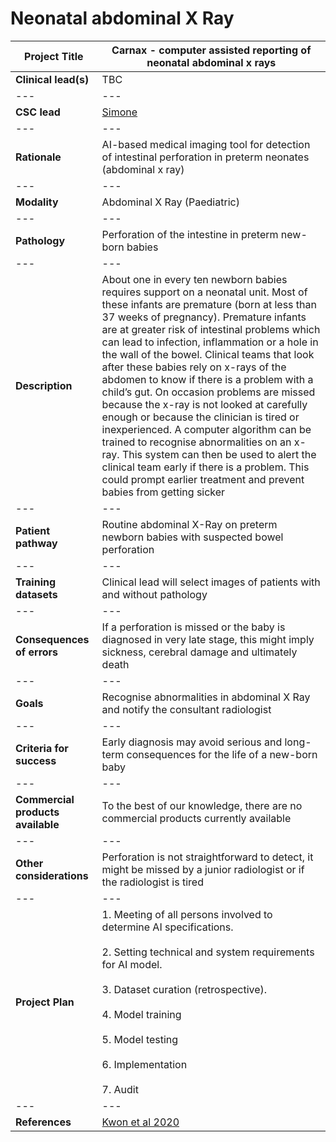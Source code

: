 # **Neonatal abdominal X Ray**

| Project Title | Carnax - computer assisted reporting of neonatal abdominal x rays |
| --- | --- |
| <b>Clinical lead(s)</b> | TBC |
| --- | --- |
| <b>CSC lead</b> | [Simone](/team/simone.html) |
| --- | --- |
| <b>Rationale</b> | AI-based medical imaging tool for detection of intestinal perforation in preterm neonates (abdominal x ray)  |
| --- | --- |
| <b>Modality</b> | Abdominal X Ray (Paediatric) |
| --- | --- |
| <b>Pathology</b> | Perforation of the intestine in preterm new-born babies |
| --- | --- |
| <b>Description</b> | About one in every ten newborn babies requires support on a neonatal unit. Most of these infants are premature (born at less than 37 weeks of pregnancy). Premature infants are at greater risk of intestinal problems which can lead to infection, inflammation or a hole in the wall of the bowel. Clinical teams that look after these babies rely on x-rays of the abdomen to know if there is a problem with a child’s gut. On occasion problems are missed because the x-ray is not looked at carefully enough or because the clinician is tired or inexperienced. A computer algorithm can be trained to recognise abnormalities on an x-ray. This system can then be used to alert the clinical team early if there is a problem. This could prompt earlier treatment and prevent babies from getting sicker |
| --- | --- |
| <b>Patient pathway</b> | Routine abdominal X-Ray on preterm newborn babies with suspected bowel perforation |
| --- | --- |
| <b>Training datasets</b> | Clinical lead will select images of patients with and without pathology |
| --- | --- |
| <b>Consequences of errors</b> | If a perforation is missed or the baby is diagnosed in very late stage, this might imply sickness, cerebral damage and ultimately death |
| --- | --- |
| <b>Goals</b> | Recognise abnormalities in abdominal X Ray and notify the consultant radiologist |
| --- | --- |
| <b>Criteria for success</b> | Early diagnosis may avoid serious and long-term consequences for the life of a new-born baby |
| --- | --- |
| <b>Commercial products available</b> | To the best of our knowledge, there are no commercial products currently available |
| --- | --- |
| <b>Other considerations</b> | Perforation is not straightforward to detect, it might be missed by a junior radiologist or if the radiologist is tired |
| --- | --- |
| <b>Project Plan</b> | 1.	Meeting of all persons involved to determine AI specifications. <br><br> 2.	Setting technical and system requirements for AI model. <br> <br> 3. Dataset curation (retrospective). <br><br> 4.	Model training<br><br>5.	Model testing <br><br>6.	Implementation <br><br>7. Audit|
| --- | --- |
| <b>References</b> | <a href="https://doi.org/10.1038/s41598-020-74653-1"> Kwon et al 2020 </a> |
